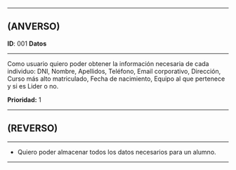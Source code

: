 ------------------
## (ANVERSO)
**ID**: 001 **Datos**

----------------------------
Como usuario quiero poder obtener la información necesaria de cada individuo: DNI, Nombre, Apellidos, Teléfono, Email corporativo, Dirección, Curso más alto matriculado, Fecha de nacimiento, Equipo al que pertenece y si es Lider o no.

**Prioridad:** 1

-----------------------
## (REVERSO)
------------------------
* Quiero poder almacenar todos los datos necesarios para un alumno.

----------------------

